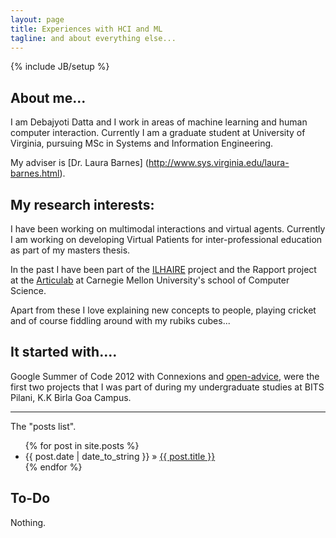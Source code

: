 ```yaml
---
layout: page
title: Experiences with HCI and ML
tagline: and about everything else...
---
```

{% include JB/setup %}


## About me...

I am Debajyoti Datta and I work in areas of machine learning and human computer interaction.
Currently I am a graduate student at University of Virginia, pursuing MSc in Systems and Information Engineering. 

My adviser is [Dr. Laura Barnes] (http://www.sys.virginia.edu/laura-barnes.html).

## My research interests:

I have been working on multimodal interactions and virtual agents. 
Currently I am working on developing Virtual Patients for inter-professional education as part of my masters thesis.

In the past I have been part of the [ILHAIRE](http://ilhaire.eu) project and the Rapport project at the [Articulab](http://www.articulab.justinecassell.com/) at Carnegie Mellon
University's school of Computer Science. 

Apart from these I love explaining new concepts to people,
playing cricket and of course fiddling around with my rubiks cubes...

## It started with....

Google Summer of Code 2012 with Connexions and [open-advice](http://open-advice.org/), were the
first two projects that I was part of during my undergraduate studies at BITS Pilani, K.K Birla Goa Campus.

*************************************************************************************************************




The "posts list".

<ul class="posts">
  {% for post in site.posts %}
    <li><span>{{ post.date | date_to_string }}</span> &raquo; <a href="{{ BASE_PATH }}{{ post.url }}">{{ post.title }}</a></li>
  {% endfor %}
</ul>

## To-Do

Nothing.

